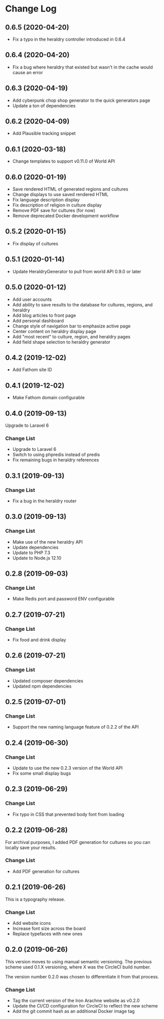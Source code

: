 # Change Log

## 0.6.5 (2020-04-20)

- Fix a typo in the heraldry controller introduced in 0.6.4

## 0.6.4 (2020-04-20)

- Fix a bug where heraldry that existed but wasn't in the cache would cause an error

## 0.6.3 (2020-04-19)

- Add cyberpunk chop shop generator to the quick generators page
- Update a ton of dependencies

## 0.6.2 (2020-04-09)

- Add Plausible tracking snippet

## 0.6.1 (2020-03-18)

- Change templates to support v0.11.0 of World API

## 0.6.0 (2020-01-19)

- Save rendered HTML of generated regions and cultures
- Change displays to use saved rendered HTML
- Fix language description display
- Fix description of religion in culture display
- Remove PDF save for cultures (for now)
- Remove deprecated Docker development workflow

## 0.5.2 (2020-01-15)

- Fix display of cultures

## 0.5.1 (2020-01-14)

- Update HeraldryGenerator to pull from world API 0.9.0 or later

## 0.5.0 (2020-01-12)

- Add user accounts
- Add ability to save results to the database for cultures, regions, and heraldry
- Add blog articles to front page
- Add personal dashboard
- Change style of navigation bar to emphasize active page
- Center content on heraldry display page
- Add "most recent" to culture, region, and heraldry pages
- Add field shape selection to heraldry generator

## 0.4.2 (2019-12-02)

- Add Fathom site ID

## 0.4.1 (2019-12-02)

- Make Fathom domain configurable

## 0.4.0 (2019-09-13)

Upgrade to Laravel 6

### Change List

- Upgrade to Laravel 6
- Switch to using phpredis instead of predis
- Fix remaining bugs in heraldry references

## 0.3.1 (2019-09-13)

### Change List

- Fix a bug in the heraldry router

## 0.3.0 (2019-09-13)

### Change List

- Make use of the new heraldry API
- Update dependencies
- Update to PHP 7.3
- Update to Node.js 12.10

## 0.2.8 (2019-09-03)

### Change List

- Make Redis port and password ENV configurable

## 0.2.7 (2019-07-21)

### Change List

- Fix food and drink display

## 0.2.6 (2019-07-21)

### Change List

- Updated composer dependencies
- Updated npm dependencies

## 0.2.5 (2019-07-01)

### Change List

- Support the new naming language feature of 0.2.2 of the API

## 0.2.4 (2019-06-30)

### Change List

- Update to use the new 0.2.3 version of the World API
- Fix some small display bugs

## 0.2.3 (2019-06-29)

### Change List

- Fix typo in CSS that prevented body font from loading

## 0.2.2 (2019-06-28)

For archival purposes, I added PDF generation for cultures so you can locally save your results.

### Change List

- Add PDF generation for cultures

## 0.2.1 (2019-06-26)

This is a typography release.

### Change List

- Add website icons
- Increase font size across the board
- Replace typefaces with new ones

## 0.2.0 (2019-06-26)

This version moves to using manual semantic versioning. The previous
scheme used 0.1.X versioning, where X was the CircleCI build number.

The version number 0.2.0 was chosen to differentiate it from that
process.

### Change List

- Tag the current version of the Iron Arachne website as v0.2.0
- Update the CI/CD configuration for CircleCI to reflect the new scheme
- Add the git commit hash as an additional Docker image tag
